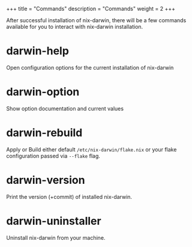 +++
title = "Commands"
description = "Commands"
weight = 2
+++

After successful installation of nix-darwin, there will be a few commands available for you to interact with nix-darwin installation.

# darwin-help

Open configuration options for the current installation of nix-darwin

# darwin-option

Show option documentation and current values

# darwin-rebuild

Apply or Build either default `/etc/nix-darwin/flake.nix` or your flake configuration passed via `--flake` flag.

# darwin-version

Print the version (+commit) of installed nix-darwin.

# darwin-uninstaller

Uninstall nix-darwin from your machine.
